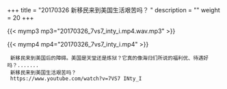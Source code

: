 +++
title = "20170326  新移民来到美国生活艰苦吗？ "
description = ""
weight = 20
+++

{{< mymp3 mp3="20170326_7vs7_inty_i.mp4.wav.mp3" >}}

{{< mymp4 mp4="20170326_7vs7_inty_i.mp4" >}}

     新移民来到美国后的障碍。美国是天堂还是炼狱？它真的像海归们所说的福利优、待遇好吗？....... 
     新移民来到美国生活艰苦吗？ 
     https://www.youtube.com/watch?v=7VS7 INty_I 
